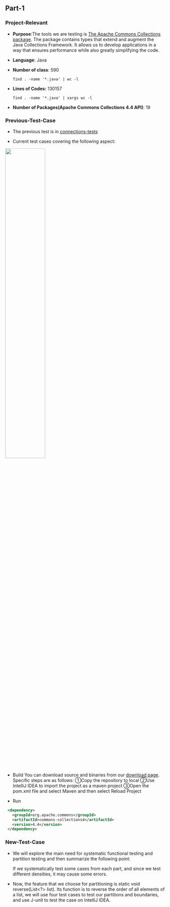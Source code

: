 
## Part-1

### Project-Relevant

- **Purpose**:The tools we are testing is [The Apache Commons Collections package](//https://github.com/apache/commons-collections). The package contains types that extend and augment the Java Collections Framework. It allows us to develop applications in a way that ensures performance while also greatly simplifying the code.

- **Language**: Java

- **Number of class**: 590

  `find . -name '*.java' | wc -l`

- **Lines of Codes:** 130157

  `find . -name '*.java' | xargs wc -l`

- **Number of Packages(Apache Commons Collections 4.4 API)**: 19

### Previous-Test-Case

- The previous test is in [connections-tests](//https://github.com/apache/commons-collections)

- Current test cases covering the following aspect:![]()
<img src="https://i.imgur.com/Udn8H0A.png" width="50%" height="%" />

- Build
You can download source and binaries from our [download page](https://commons.apache.org/proper/commons-collections/download_collections.cgi).
 Specific steps are as follows:
①Copy the repository to local
②Use IntelliJ IDEA to import the project as a maven project 
③Open the pom.xml file and select Maven and then select Reload Project

- Run

```xml
 <dependency>
   <groupId>org.apache.commons</groupId>
   <artifactId>commons-collections4</artifactId>
   <version>4.4</version>
 </dependency>
```



### New-Test-Case

- We will explore the main need for systematic functional testing and partition testing and then summarize the following point:

  If we systematically test some cases from each part, and since we test different densities, it may cause some errors.

- Now, the feature that we choose for partitioning is static void reverse(List<?> list). Its function is to reverse the order of all elements of a list, we will use four test cases to test our partitions and boundaries, and use J-unit to test the case on IntelliJ IDEA.



